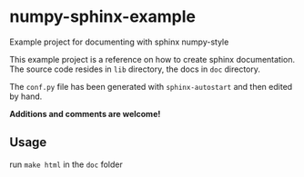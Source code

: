 # numpy-sphinx-example
Example project for documenting with sphinx numpy-style

This example project is a reference on how to create sphinx documentation.
The source code resides in `lib` directory, the docs in `doc` directory.

The `conf.py` file has been generated with `sphinx-autostart` and then edited by hand.

**Additions and comments are welcome!**


## Usage 

run `make html` in the `doc` folder
